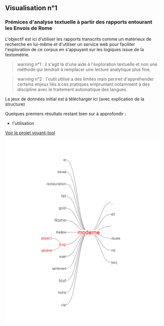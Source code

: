 ## Visualisation n°1
### Prémices d'analyse textuelle à partir des rapports entourant les Envois de Rome

L'objectif est ici d'utiliser les rapports transcrits comme un matérieux de recherche en lui-même et d'utiliser un service web pour faciliter l'exploration de ce corpus en s'appuyant sur les logiques issue de la textométrie.

> warning n°1 : il s'agit là d'une aide à l'exploration textuelle et non une méthode qui tendrait à remplacer une  lecture analytique plus fine.

> warning n°2 : l'outil utilisé a des limites mais permet d'appréhender certains enjeux liés à ces pratiques empruntant notamment à des discipline avec le traitement automatique des langues.


Le jeux de données initial est à télécharger ici (avec explication de la structure)

Quelques premiers résultats restant bien sur à approfondir :
* l'utilisation

[Voir le projet voyant-tool](http://voyant.tools.huma-num.fr/?corpus=9f0929de55123b653c9475a6be733db4)


![img_1](../images/voyanttools_1.png)
